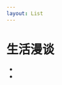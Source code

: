 ```yaml
---
layout: List
---
```



# 生活漫谈

- <aLink href='./docs/My_blog_journey' title='我的博客之旅 - 探索新世界的奥秘' />
- <aLink href='./docs/From_the_Backend_to_the_Frontend' title='从后端到前端 - 我的角色转变' />

